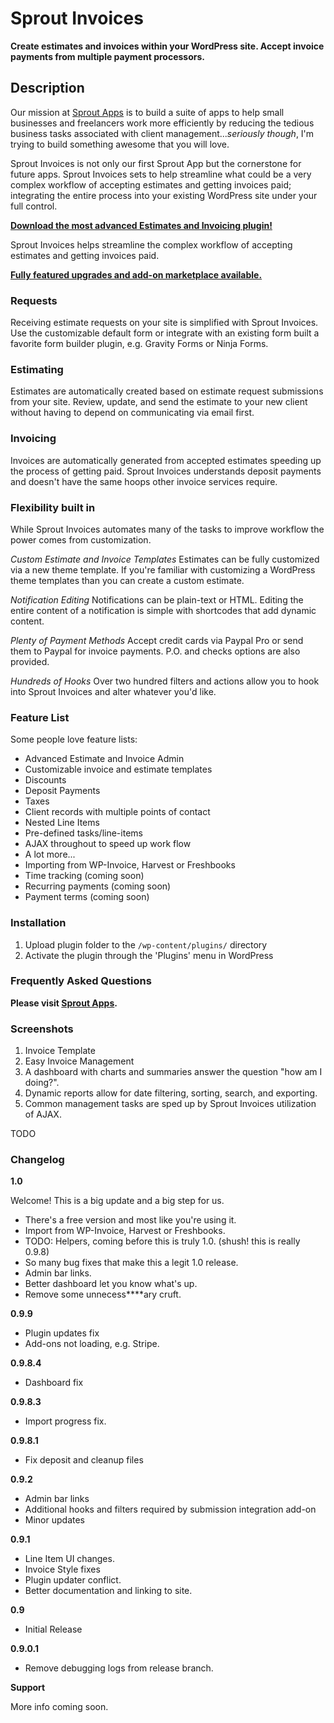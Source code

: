 # Sprout Invoices

**Create estimates and invoices within your WordPress site. Accept invoice payments from multiple payment processors.**

## Description

Our mission at [Sprout Apps](https://sproutapps.co/) is to build a suite of apps to help small businesses and freelancers work more efficiently by reducing the tedious business tasks associated with client management...*seriously though*, I'm trying to build something awesome that you will love.

Sprout Invoices is not only our first Sprout App but the cornerstone for future apps. Sprout Invoices sets to help streamline what could be a very complex workflow of accepting estimates and getting invoices paid; integrating the entire process into your existing WordPress site under your full control.

**[Download the most advanced Estimates and Invoicing plugin!](http://downloads.wordpress.org/plugin/sprout-invoices.zip)**

Sprout Invoices helps streamline the complex workflow of accepting estimates and getting invoices paid.

**[Fully featured upgrades and add-on marketplace available.](https://sproutapps.co/sprout-invoices/)**


### Requests

Receiving estimate requests on your site is simplified with Sprout Invoices. Use the customizable default form or integrate with an existing form built a favorite form builder plugin, e.g. Gravity Forms or Ninja Forms.

### Estimating

Estimates are automatically created based on estimate request submissions from your site. Review, update, and send the estimate to your new client without having to depend on communicating via email first.


### Invoicing

Invoices are automatically generated from accepted estimates speeding up the process of getting paid. Sprout Invoices understands deposit payments and doesn't have the same hoops other invoice services require.


### Flexibility built in
While Sprout Invoices automates many of the tasks to improve workflow the power comes from customization.

*Custom Estimate and Invoice Templates*
Estimates can be fully customized via a new theme template. If you're familiar with customizing a WordPress theme templates than you can create a custom estimate.

*Notification Editing*
Notifications can be plain-text or HTML. Editing the entire content of a notification is simple with shortcodes that add dynamic content.

*Plenty of Payment Methods*
Accept credit cards via Paypal Pro or send them to Paypal for invoice payments. P.O. and checks options are also provided.

*Hundreds of Hooks*
Over two hundred filters and actions allow you to hook into Sprout Invoices and alter whatever you'd like.


### Feature List

Some people love feature lists:

* Advanced Estimate and Invoice Admin
* Customizable invoice and estimate templates
* Discounts
* Deposit Payments
* Taxes
* Client records with multiple points of contact
* Nested Line Items
* Pre-defined tasks/line-items
* AJAX throughout to speed up work flow
* A lot more...
* Importing from WP-Invoice, Harvest or Freshbooks
* Time tracking (coming soon)
* Recurring payments (coming soon)
* Payment terms (coming soon)


### Installation

1. Upload plugin folder to the `/wp-content/plugins/` directory
1. Activate the plugin through the 'Plugins' menu in WordPress

### Frequently Asked Questions

**Please visit [Sprout Apps](https://sproutapps.co/sprout-invoices/).**


### Screenshots

1. Invoice Template
2. Easy Invoice Management
3. A dashboard with charts and summaries answer the question "how am I doing?".
4. Dynamic reports allow for date filtering, sorting, search, and exporting.
5. Common management tasks are sped up by Sprout Invoices utilization of AJAX.

TODO

### Changelog

**1.0**

Welcome! This is a big update and a big step for us.

* There's a free version and most like you're using it.
* Import from WP-Invoice, Harvest or Freshbooks.
* TODO: Helpers, coming before this is truly 1.0. (shush! this is really 0.9.8)
* So many bug fixes that make this a legit 1.0 release.
* Admin bar links.
* Better dashboard let you know what's up.
* Remove some unnecess****ary cruft.

**0.9.9**

* Plugin updates fix
* Add-ons not loading, e.g. Stripe.

**0.9.8.4**

* Dashboard fix

**0.9.8.3**

* Import progress fix.

**0.9.8.1**

* Fix deposit and cleanup files

**0.9.2**

* Admin bar links
* Additional hooks and filters required by submission integration add-on
* Minor updates

**0.9.1**

* Line Item UI changes.
* Invoice Style fixes
* Plugin updater conflict.
* Better documentation and linking to site.


**0.9**

* Initial Release

**0.9.0.1**

* Remove debugging logs from release branch.

**Support**

More info coming soon.

